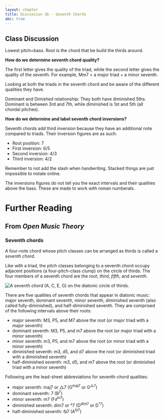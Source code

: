 ```yaml
---
layout: chapter
title: Discussion 3b - Seventh Chords
abc: true
---
```


## Class Discussion

Lowest pitch=bass. Root is the chord that be build the thirds around.

**How do we determine seventh chord quality?**

The first letter gives the quality of the triad, while the second letter gives the quality of the seventh. For example, Mm7 = a major triad + a minor seventh.

Looking at both the triads in the seventh chord and be aware of the different qualities they have.

Dominant and Dimished relationship: They both have diminished 5ths. Dominant is between 3rd and 7th, while diminished is 1st and 5th (all chordal pitches). 

**How do we determine and label seventh chord inversions?**

Seventh chords add third inversion because they have an additional note compared to triads. Their inversion figures are as such:
- Root position: 7
- First inversion: 6/5
- Second inversion: 4/3
- Third inversion: 4/2

Remember to not add the slash when handwriting. Stacked things are just impossible to notate online.

The inversions figures do not tell you the exact intervals and their qualities above the bass. These are made to work with roman numberals. 

# Further Reading

## From *Open Music Theory*

### Seventh chords

A four-note chord whose pitch classes can be arranged as thirds is called a *seventh chord*.

Like with a triad, the pitch classes belonging to a seventh chord occupy adjacent positions (a four-pitch-class clump) on the circle of thirds. The four members of a seventh chord are the *root*, *third*, *fifth*, and *seventh*.

![A seventh chord (A, C, E, G) on the diatonic circle of thirds.][circleOfThirds-seventhRTFS]

There are five qualities of seventh chords that appear in diatonic music: major seventh, dominant seventh, minor seventh, diminished seventh (also called fully-diminished), and half-diminished seventh. They are comprised of the following intervals above their roots:

-   major seventh: M3, P5, and M7 above the root (or major triad with a major seventh)
-   dominant seventh: M3, P5, and m7 above the root (or major triad with a minor seventh)
-   minor seventh: m3, P5, and m7 above the root (or minor triad with a minor seventh)
-   diminished seventh: m3, d5, and d7 above the root (or diminished triad with a diminished seventh)
-   half-diminished seventh: m3, d5, and m7 above the root (or diminished triad with a minor seventh)

Following are the lead-sheet abbreviations for seventh-chord qualities:

-   major seventh: maj7 or △7 (G<sup>maj7</sup> or G<sup>△7</sup>)
-   dominant seventh: 7 (B<sup>7</sup>)
-   minor seventh: m7 (F&#9839;<sup>m7</sup>)
-   diminished seventh: dim7 or °7 (D<sup>dim7</sup> or D<sup>°7</sup>)
-   half-diminished seventh: ⦰7 (A<sup>⦰7</sup>)

[circleOfThirds-seventhRTFS]: images/triadsSeventhChords/circleOfThirds-seventhRTFS.svg
